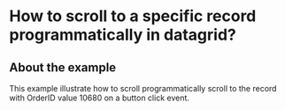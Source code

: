 # How to scroll to a specific record programmatically in datagrid?

## About the example 

This example illustrate how to scroll programmatically scroll to the record with OrderID value 10680 on a button click event.